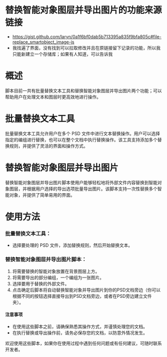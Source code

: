# 替换智能对象图层并导出图片的功能来源链接
- https://gist.github.com/laryn/0a1f6bf0dab5b713395a835f9bfa805c#file-replace_smartobject_image-js
- 我找遍了界面，没有找到可以拉取修改并且在原链接留下记录的功能，所以我只能新建立一个存储库；如果有人知道，可以告诉我

# 概述
脚本目前一共有批量替换文本工具和替换智能对象图层并导出图片两个功能；可以帮助用户在处理文本和图层时更高效地进行操作。

# 批量替换文本工具
批量替换文本工具允许用户在多个 PSD 文件中进行文本替换操作。用户可以选择指定的编组进行替换，也可以在整个文档中执行替换操作。该工具支持添加多个替换规则，并提供了灵活的界面和操作方式。

# 替换智能对象图层并导出图片
替换智能对象图层并导出图片脚本使用户能够轻松地将外部文件内容替换到智能对象图层，并根据用户选择的导出选项批量导出图片。该脚本支持一次性替换多个智能对象，并提供了简单易用的界面。

# 使用方法
### 批量替换文本工具：
- 选择要处理的 PSD 文件，添加替换规则，然后开始替换文本。
### 替换智能对象图层并导出图片脚本：
  1. 将需要替换的智能对象放置在背景图层上方。
  2. 将需要导出的部分编组，一个编组为一张图片。
  3. 选择要用于替换的外部文件。
  4. 点击确定后脚本将自动替换智能对象并导出图片到你的PSD文档旁边（你可以根据不同的按钮选择直接导出到PSD文档旁边，或者在PSD旁边建立文件夹）。

#### 注意事项
- 在使用这些脚本之前，请确保熟悉其操作方式，并谨慎处理您的文档。
- 在执行替换或导出操作前，请务必保存您的文档，以防意外情况发生。

欢迎使用这些脚本，如果你在使用过程中遇到任何问题或有任何建议，可随时联系开发者。
